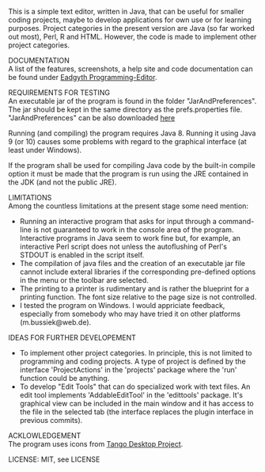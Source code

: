 This is a simple text editor, written in Java, that can be useful for smaller coding projects, maybe
to develop applications for own use or for learning purposes. Project categories in the present
version are Java (so far worked out most), Perl, R and HTML. However, the code is made to implement
other project categories.
<p>
DOCUMENTATION<br>
A list of the features, screenshots, a help site and code documentation can be found under
<a href="https://eadgyth.github.io/Programming-Editor/">Eadgyth Programming-Editor</a>.
<p>
REQUIREMENTS FOR TESTING<br>
An executable jar of the program is found in the folder "JarAndPreferences". The jar should be kept
in the same directory as the prefs.properties file. "JarAndPreferences" can be also downloaded
<a href="https://github.com/Eadgyth/Programming-Editor/releases">here</a>
<p>
Running (and compiling) the program requires Java 8. Running it using Java 9 (or 10) causes some
problems with regard to the graphical interface (at least under Windows).
<p>
If the program shall be used for compiling Java code by the built-in compile option it must be made 
that the program is run using the JRE contained in the JDK (and not the public JRE).
<p>
LIMITATIONS<br>
Among the countless limitations at the present stage some need mention:
<ul>
<li>Running an interactive program that asks for input through a command-line is not guaranteed
    to work in the console area of the program. Interactive programs in Java seem to work fine but,
    for example, an interactive Perl script does not unless the autoflushing of Perl's STDOUT is
    enabled in the script itself.</li>
<li>The compilation of java files and the creation of an executable jar file cannot include
    exteral libraries if the corresponding pre-defined options in the menu or the toolbar are
    selected.</li>
<li>The printing to a printer is rudimentary and is rather the blueprint for a printing function.
    The font size relative to the page size is not controlled.</li>
<li>I tested the program on Windows. I would appriciate feedback, especially from somebody who may
    have tried it on other platforms (m.bussiek@web.de).</li>
</ul>
<p>
IDEAS FOR FURTHER DEVELOPEMENT<br>
<ul>
<li>To implement other project categories. In principle, this is not limited to programming
    and coding projects. A type of project is defined by the interface 'ProjectActions' in the
    'projects' package where the 'run' function could be anything.</li>
<li>To develop "Edit Tools" that can do specialized work with text files. An edit tool implements
    'AddableEditTool' in the 'edittools' package. It's graphical view can be included in the main 
    window and it has access to the file in the selected tab (the interface replaces the plugin
    interface in previous commits).</li>
</ul>
<p>
ACKLOWLEDGEMENT<br>
The program uses icons from
<a href="https://github.com/Distrotech/tango-icon-theme">Tango Desktop Project</a>.
<p>
LICENSE: MIT, see LICENSE<br>
